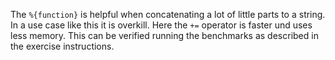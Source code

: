 The `%{function}` is helpful when concatenating a lot of little parts to a string.
In a use case like this it is overkill. Here the `+=` operator is faster und uses less memory.
This can be verified running the benchmarks as described in the exercise instructions.
